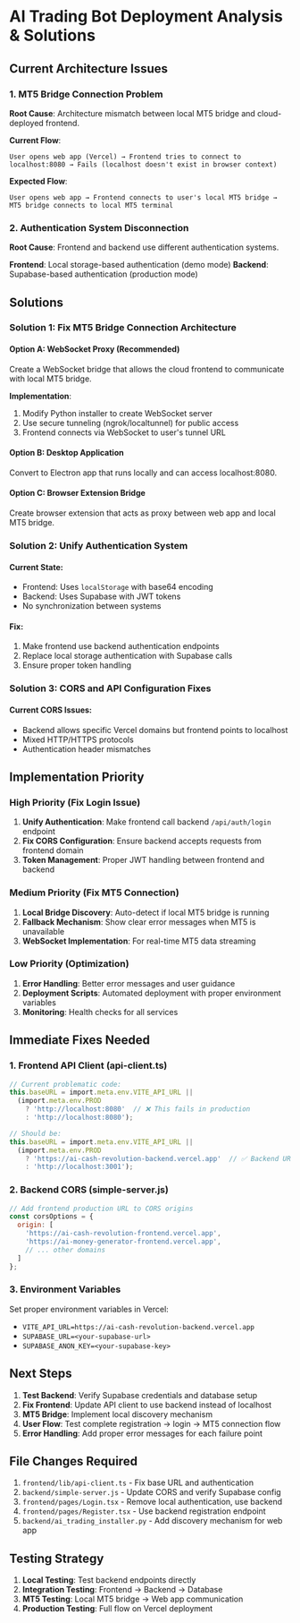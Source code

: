# AI Trading Bot Deployment Analysis & Solutions

## Current Architecture Issues

### 1. MT5 Bridge Connection Problem

**Root Cause**: Architecture mismatch between local MT5 bridge and cloud-deployed frontend.

**Current Flow**:
```
User opens web app (Vercel) → Frontend tries to connect to localhost:8080 → Fails (localhost doesn't exist in browser context)
```

**Expected Flow**:
```
User opens web app → Frontend connects to user's local MT5 bridge → MT5 bridge connects to local MT5 terminal
```

### 2. Authentication System Disconnection

**Root Cause**: Frontend and backend use different authentication systems.

**Frontend**: Local storage-based authentication (demo mode)
**Backend**: Supabase-based authentication (production mode)

## Solutions

### Solution 1: Fix MT5 Bridge Connection Architecture

#### Option A: WebSocket Proxy (Recommended)
Create a WebSocket bridge that allows the cloud frontend to communicate with local MT5 bridge.

**Implementation**:
1. Modify Python installer to create WebSocket server
2. Use secure tunneling (ngrok/localtunnel) for public access
3. Frontend connects via WebSocket to user's tunnel URL

#### Option B: Desktop Application
Convert to Electron app that runs locally and can access localhost:8080.

#### Option C: Browser Extension Bridge
Create browser extension that acts as proxy between web app and local MT5 bridge.

### Solution 2: Unify Authentication System

#### Current State:
- Frontend: Uses `localStorage` with base64 encoding
- Backend: Uses Supabase with JWT tokens
- No synchronization between systems

#### Fix:
1. Make frontend use backend authentication endpoints
2. Replace local storage authentication with Supabase calls
3. Ensure proper token handling

### Solution 3: CORS and API Configuration Fixes

#### Current CORS Issues:
- Backend allows specific Vercel domains but frontend points to localhost
- Mixed HTTP/HTTPS protocols
- Authentication header mismatches

## Implementation Priority

### High Priority (Fix Login Issue)
1. **Unify Authentication**: Make frontend call backend `/api/auth/login` endpoint
2. **Fix CORS Configuration**: Ensure backend accepts requests from frontend domain
3. **Token Management**: Proper JWT handling between frontend and backend

### Medium Priority (Fix MT5 Connection)
1. **Local Bridge Discovery**: Auto-detect if local MT5 bridge is running
2. **Fallback Mechanism**: Show clear error messages when MT5 is unavailable
3. **WebSocket Implementation**: For real-time MT5 data streaming

### Low Priority (Optimization)
1. **Error Handling**: Better error messages and user guidance
2. **Deployment Scripts**: Automated deployment with proper environment variables
3. **Monitoring**: Health checks for all services

## Immediate Fixes Needed

### 1. Frontend API Client (api-client.ts)
```typescript
// Current problematic code:
this.baseURL = import.meta.env.VITE_API_URL ||
  (import.meta.env.PROD
    ? 'http://localhost:8080'  // ❌ This fails in production
    : 'http://localhost:8080');

// Should be:
this.baseURL = import.meta.env.VITE_API_URL ||
  (import.meta.env.PROD
    ? 'https://ai-cash-revolution-backend.vercel.app'  // ✅ Backend URL
    : 'http://localhost:3001');
```

### 2. Backend CORS (simple-server.js)
```javascript
// Add frontend production URL to CORS origins
const corsOptions = {
  origin: [
    'https://ai-cash-revolution-frontend.vercel.app',
    'https://ai-money-generator-frontend.vercel.app',
    // ... other domains
  ]
};
```

### 3. Environment Variables
Set proper environment variables in Vercel:
- `VITE_API_URL=https://ai-cash-revolution-backend.vercel.app`
- `SUPABASE_URL=<your-supabase-url>`
- `SUPABASE_ANON_KEY=<your-supabase-key>`

## Next Steps

1. **Test Backend**: Verify Supabase credentials and database setup
2. **Fix Frontend**: Update API client to use backend instead of localhost
3. **MT5 Bridge**: Implement local discovery mechanism
4. **User Flow**: Test complete registration → login → MT5 connection flow
5. **Error Handling**: Add proper error messages for each failure point

## File Changes Required

1. `frontend/lib/api-client.ts` - Fix base URL and authentication
2. `backend/simple-server.js` - Update CORS and verify Supabase config
3. `frontend/pages/Login.tsx` - Remove local authentication, use backend
4. `frontend/pages/Register.tsx` - Use backend registration endpoint
5. `backend/ai_trading_installer.py` - Add discovery mechanism for web app

## Testing Strategy

1. **Local Testing**: Test backend endpoints directly
2. **Integration Testing**: Frontend → Backend → Database
3. **MT5 Testing**: Local MT5 bridge → Web app communication
4. **Production Testing**: Full flow on Vercel deployment